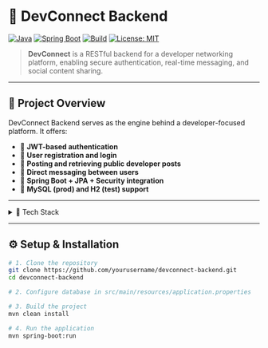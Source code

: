# 🚀 DevConnect Backend

[![Java](https://img.shields.io/badge/Java-17-blue?logo=java)](https://www.oracle.com/java/)
[![Spring Boot](https://img.shields.io/badge/Spring_Boot-3.1.0-brightgreen?logo=springboot)](https://spring.io/projects/spring-boot)
[![Build](https://img.shields.io/badge/Build-Maven-blue?logo=apachemaven)](https://maven.apache.org/)
[![License: MIT](https://img.shields.io/badge/License-MIT-yellow.svg)](https://opensource.org/licenses/MIT)

> **DevConnect** is a RESTful backend for a developer networking platform, enabling secure authentication, real-time messaging, and social content sharing.

---

## 📂 Project Overview

DevConnect Backend serves as the engine behind a developer-focused platform. It offers:

- 🔐 **JWT-based authentication**
- 🧾 **User registration and login**
- 📝 **Posting and retrieving public developer posts**
- 💬 **Direct messaging between users**
- 🧰 **Spring Boot + JPA + Security integration**
- 🔄 **MySQL (prod) and H2 (test) support**

---

<details>
<summary>📌 Tech Stack</summary>

- **Java 17**
- **Spring Boot 3.1.0**
- **Spring Security**
- **Spring Data JPA**
- **JWT (jjwt 0.9.1)**
- **MySQL & H2 Database**
- **Maven**
- **Lombok**
</details>

---

## ⚙️ Setup & Installation

```bash
# 1. Clone the repository
git clone https://github.com/yourusername/devconnect-backend.git
cd devconnect-backend

# 2. Configure database in src/main/resources/application.properties

# 3. Build the project
mvn clean install

# 4. Run the application
mvn spring-boot:run
